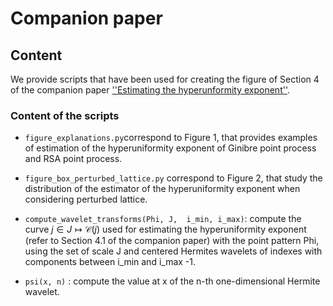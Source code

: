 
# Companion paper

## Content

We provide scripts that have been used for creating the figure of Section 4 of the companion paper [''Estimating the hyperunformity exponent''](https://arxiv.org).

### Content of the scripts

- ``figure_explanations.py``correspond to Figure 1, that provides examples of estimation of the hyperuniformity exponent of Ginibre point process and RSA point process.

-   ``figure_box_perturbed_lattice.py`` correspond to Figure 2, that study the distribution of the estimator of the hyperuniformity exponent when considering perturbed lattice. 

- `compute_wavelet_transforms(Phi, J,  i_min, i_max)`: compute the curve $`j \in J \mapsto \mathcal{C}(j)`$ used for estimating the hyperuniformity exponent (refer to Section 4.1 of the companion paper) with the point pattern Phi, using the set of scale J and centered Hermites wavelets of indexes with components between i_min and i_max -1.

- `psi(x, n)` : compute the value at x of the n-th one-dimensional Hermite wavelet.

